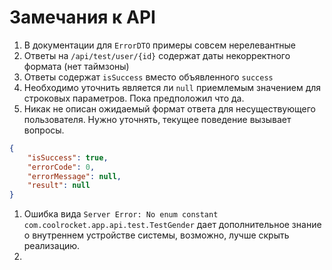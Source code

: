 # Замечания к API

1. В документации для `ErrorDTO` примеры совсем нерелевантные
1. Ответы на `/api/test/user/{id}` содержат даты некорректного формата (нет таймзоны)
1. Ответы содержат `isSuccess` вместо объявленного `success`
1. Необходимо уточнить является ли `null` приемлемым значением для строковых параметров. Пока предположил что да.
1. Никак не описан ожидаемый формат ответа для несуществующего пользователя. Нужно уточнять, текущее поведение вызывает вопросы.
```json
{
    "isSuccess": true,
    "errorCode": 0,
    "errorMessage": null,
    "result": null
}
```
1. Ошибка вида `Server Error: No enum constant com.coolrocket.app.api.test.TestGender` дает дополнительное знание о внутреннем устройстве системы, возможно, лучше скрыть реализацию. 
1.
